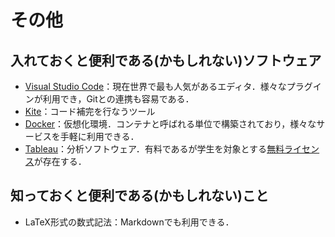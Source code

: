 # その他

## 入れておくと便利である(かもしれない)ソフトウェア

- [Visual Studio Code](https://azure.microsoft.com/ja-jp/products/visual-studio-code/)：現在世界で最も人気があるエディタ．様々なプラグインが利用でき，Gitとの連携も容易である．
- [Kite](https://www.kite.com/)：コード補完を行なうツール
- [Docker](https://www.docker.com/)：仮想化環境．コンテナと呼ばれる単位で構築されており，様々なサービスを手軽に利用できる．
- [Tableau](https://www.tableau.com/)：分析ソフトウェア．有料であるが学生を対象とする[無料ライセンス](https://www.tableau.com/academic/students)が存在する．

## 知っておくと便利である(かもしれない)こと

- LaTeX形式の数式記法：Markdownでも利用できる．
